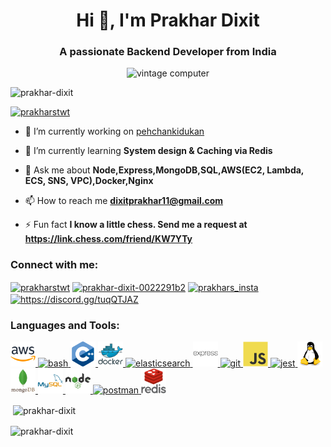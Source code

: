 <h1 align="center">Hi 👋, I'm Prakhar Dixit</h1>
<h3 align="center">A passionate Backend Developer from India</h3>
<p align="center">
  <img src="https://media.giphy.com/media/3ov9jNziFTMfzSumAw/giphy.gif" width="480" height="271" alt="vintage computer">
</p>
<p align="left"> <img src="https://komarev.com/ghpvc/?username=prakhar-dixit&label=Profile%20views&color=0e75b6&style=flat" alt="prakhar-dixit" /> </p>

<p align="left"> <a href="https://twitter.com/prakharstwt" target="blank"><img src="https://img.shields.io/twitter/follow/prakharstwt?logo=twitter&style=for-the-badge" alt="prakharstwt" /></a> </p>

- 🔭 I’m currently working on [pehchankidukan](https://pehchankidukan.in/)

- 🌱 I’m currently learning **System design & Caching via Redis**

- 💬 Ask me about **Node,Express,MongoDB,SQL,AWS(EC2, Lambda, ECS, SNS, VPC),Docker,Nginx**

- 📫 How to reach me **dixitprakhar11@gmail.com**

- ⚡ Fun fact **I know a little chess. Send me a request at https://link.chess.com/friend/KW7YTy**

<h3 align="left">Connect with me:</h3>
<p align="left">
<a href="https://twitter.com/prakharstwt" target="blank"><img align="center" src="https://raw.githubusercontent.com/rahuldkjain/github-profile-readme-generator/master/src/images/icons/Social/twitter.svg" alt="prakharstwt" height="30" width="40" /></a>
<a href="https://linkedin.com/in/prakhar-dixit-0022291b2" target="blank"><img align="center" src="https://raw.githubusercontent.com/rahuldkjain/github-profile-readme-generator/master/src/images/icons/Social/linked-in-alt.svg" alt="prakhar-dixit-0022291b2" height="30" width="40" /></a>
<a href="https://instagram.com/prakhars_insta" target="blank"><img align="center" src="https://raw.githubusercontent.com/rahuldkjain/github-profile-readme-generator/master/src/images/icons/Social/instagram.svg" alt="prakhars_insta" height="30" width="40" /></a>
<a href="https://discord.gg/https://discord.gg/tuqQTJAZ" target="blank"><img align="center" src="https://raw.githubusercontent.com/rahuldkjain/github-profile-readme-generator/master/src/images/icons/Social/discord.svg" alt="https://discord.gg/tuqQTJAZ" height="30" width="40" /></a>
</p>

<h3 align="left">Languages and Tools:</h3>
<p align="left"> <a href="https://aws.amazon.com" target="_blank" rel="noreferrer"> <img src="https://raw.githubusercontent.com/devicons/devicon/master/icons/amazonwebservices/amazonwebservices-original-wordmark.svg" alt="aws" width="40" height="40"/> </a> <a href="https://www.gnu.org/software/bash/" target="_blank" rel="noreferrer"> <img src="https://www.vectorlogo.zone/logos/gnu_bash/gnu_bash-icon.svg" alt="bash" width="40" height="40"/> </a> <a href="https://www.w3schools.com/cpp/" target="_blank" rel="noreferrer"> <img src="https://raw.githubusercontent.com/devicons/devicon/master/icons/cplusplus/cplusplus-original.svg" alt="cplusplus" width="40" height="40"/> </a> <a href="https://www.docker.com/" target="_blank" rel="noreferrer"> <img src="https://raw.githubusercontent.com/devicons/devicon/master/icons/docker/docker-original-wordmark.svg" alt="docker" width="40" height="40"/> </a> <a href="https://www.elastic.co" target="_blank" rel="noreferrer"> <img src="https://www.vectorlogo.zone/logos/elastic/elastic-icon.svg" alt="elasticsearch" width="40" height="40"/> </a> <a href="https://expressjs.com" target="_blank" rel="noreferrer"> <img src="https://raw.githubusercontent.com/devicons/devicon/master/icons/express/express-original-wordmark.svg" alt="express" width="40" height="40"/> </a> <a href="https://git-scm.com/" target="_blank" rel="noreferrer"> <img src="https://www.vectorlogo.zone/logos/git-scm/git-scm-icon.svg" alt="git" width="40" height="40"/> </a> <a href="https://developer.mozilla.org/en-US/docs/Web/JavaScript" target="_blank" rel="noreferrer"> <img src="https://raw.githubusercontent.com/devicons/devicon/master/icons/javascript/javascript-original.svg" alt="javascript" width="40" height="40"/> </a> <a href="https://jestjs.io" target="_blank" rel="noreferrer"> <img src="https://www.vectorlogo.zone/logos/jestjsio/jestjsio-icon.svg" alt="jest" width="40" height="40"/> </a> <a href="https://www.linux.org/" target="_blank" rel="noreferrer"> <img src="https://raw.githubusercontent.com/devicons/devicon/master/icons/linux/linux-original.svg" alt="linux" width="40" height="40"/> </a> <a href="https://www.mongodb.com/" target="_blank" rel="noreferrer"> <img src="https://raw.githubusercontent.com/devicons/devicon/master/icons/mongodb/mongodb-original-wordmark.svg" alt="mongodb" width="40" height="40"/> </a> <a href="https://www.mysql.com/" target="_blank" rel="noreferrer"> <img src="https://raw.githubusercontent.com/devicons/devicon/master/icons/mysql/mysql-original-wordmark.svg" alt="mysql" width="40" height="40"/> </a> <a href="https://nodejs.org" target="_blank" rel="noreferrer"> <img src="https://raw.githubusercontent.com/devicons/devicon/master/icons/nodejs/nodejs-original-wordmark.svg" alt="nodejs" width="40" height="40"/> </a> <a href="https://postman.com" target="_blank" rel="noreferrer"> <img src="https://www.vectorlogo.zone/logos/getpostman/getpostman-icon.svg" alt="postman" width="40" height="40"/> </a> <a href="https://redis.io" target="_blank" rel="noreferrer"> <img src="https://raw.githubusercontent.com/devicons/devicon/master/icons/redis/redis-original-wordmark.svg" alt="redis" width="40" height="40"/> </a> </p>

<p>&nbsp;<img align="center" src="https://github-readme-stats.vercel.app/api?username=prakhar-dixit&show_icons=true&locale=en" alt="prakhar-dixit" /></p>

<p><img align="center" src="https://github-readme-streak-stats.herokuapp.com/?user=prakhar-dixit&" alt="prakhar-dixit" /></p>
